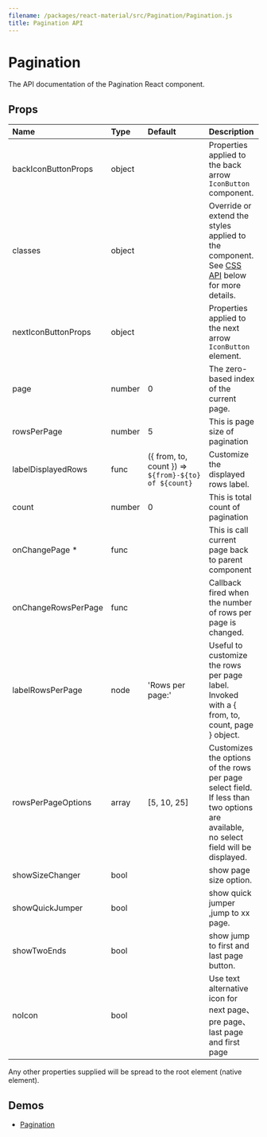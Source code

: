 ```yaml
---
filename: /packages/react-material/src/Pagination/Pagination.js
title: Pagination API
---
```


<!--- This documentation is automatically generated, do not try to edit it. -->

# Pagination

<p class="description">The API documentation of the Pagination React component.</p>



## Props

| Name | Type | Default | Description |
|:-----|:-----|:--------|:------------|
| <span class="prop-name">backIconButtonProps</span> | <span class="prop-type">object |   | Properties applied to the back arrow `IconButton` component. |
| <span class="prop-name">classes</span> | <span class="prop-type">object |   | Override or extend the styles applied to the component. See [CSS API](#css-api) below for more details. |
| <span class="prop-name">nextIconButtonProps</span> | <span class="prop-type">object |   | Properties applied to the next arrow `IconButton` element. |
| <span class="prop-name">page</span> | <span class="prop-type">number | <span class="prop-default">0</span> | The zero-based index of the current page. |
| <span class="prop-name">rowsPerPage</span> | <span class="prop-type">number | <span class="prop-default">5</span> | This is page size of pagination |
| <span class="prop-name">labelDisplayedRows</span> | <span class="prop-type">func | <span class="prop-default">({ from, to, count }) => `${from}-${to} of ${count}`</span> | Customize the displayed rows label. |
| <span class="prop-name">count</span> | <span class="prop-type">number | <span class="prop-default">0</span> | This is total count of pagination |
| <span class="prop-name required">onChangePage *</span> | <span class="prop-type">func |   | This is call current page back to parent component |
| <span class="prop-name">onChangeRowsPerPage</span> | <span class="prop-type">func |   | Callback fired when the number of rows per page is changed. |
| <span class="prop-name">labelRowsPerPage</span> | <span class="prop-type">node | <span class="prop-default">'Rows per page:'</span> | Useful to customize the rows per page label. Invoked with a { from, to, count, page } object. |
| <span class="prop-name">rowsPerPageOptions</span> | <span class="prop-type">array | <span class="prop-default">[5, 10, 25]</span> | Customizes the options of the rows per page select field. If less than two options are available, no select field will be displayed. |
| <span class="prop-name">showSizeChanger</span> | <span class="prop-type">bool |   | show page size option. |
| <span class="prop-name">showQuickJumper</span> | <span class="prop-type">bool |   | show quick jumper ,jump to xx page. |
| <span class="prop-name">showTwoEnds</span> | <span class="prop-type">bool |   | show jump to first and last page button. |
| <span class="prop-name">noIcon</span> | <span class="prop-type">bool |   | Use text alternative icon for next page、pre page、last page and first page |

Any other properties supplied will be spread to the root element (native element).

## Demos

- [Pagination](/demos/pagination)


